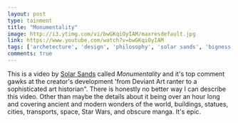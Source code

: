 ```yaml
---
layout: post
type: tainment
title: "Monumentality"
image: http://i3.ytimg.com/vi/bwGKqiOyIAM/maxresdefault.jpg
link: https://www.youtube.com/watch?v=bwGKqiOyIAM
tags: ['archetecture', 'design', 'philosophy', 'solar sands', 'bigness', 'youtube', 'recommended']
comments: true
---
```

This is a video by [Solar Sands](https://www.youtube.com/channel/UCR6LasBpceuYUhuLToKBzvQ) called *Monumentality* and it's top comment gawks at the creator's development 'from Deviant Art ranter to a sophisticated art historian". There is honestly no better way I can describe this video.  Other than maybe the details about it being over an hour long and covering ancient and modern wonders of the world, buildings, statues, cities, transports, space, Star Wars, and obscure manga.  It's epic.
